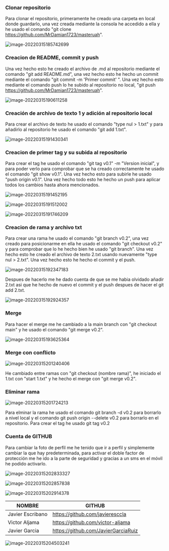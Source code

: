 <h3>Clonar repositorio</h3>

Para clonar el repositorio, primeramente he creado una carpeta en local donde guardarlo, una vez creada mediante la consola he accedido a ella y he usado el comando "git clone https://github.com/MrDamian1723/masteruah". 



![image-20220315185742699](C:\Users\damik\AppData\Roaming\Typora\typora-user-images\image-20220315185742699.png)



<h3>Creacion de README, commit y push</h3>

Una vez hecho esto he creado el archivo de .md al repositorio mediante el comando "git add README.md", una vez hecho esto he hecho un commit mediante el comando "git commit -m 'Primer commit' ". Una vez hecho esto mediante el comando push lo he subido al repositorio no local, "git push https://github.com/MrDamian1723/masteruah".



![image-20220315190611258](C:\Users\damik\AppData\Roaming\Typora\typora-user-images\image-20220315190611258.png)



<h3>Creación de archivo de texto 1 y adición al repositorio local</h3>

Para crear el archivo de texto he usado el comando "type nul > 1.txt" y para añadirlo al repositorio he usado el comando "git add 1.txt".



![image-20220315191430341](C:\Users\damik\AppData\Roaming\Typora\typora-user-images\image-20220315191430341.png)



<h3>Creacion de primer tag y su subida al repositorio</h3>

Para crear el tag he usado el comando "git tag v0.1" -m "Version inicial", y para poder verlo para comprobar que se ha creado correctamente he usado el comando "git show v0.1". Una vez hecho esto para subirle he usado "push origin v0.1". Una vez hecho todo esto he hecho un push para aplicar todos los cambios hasta ahora mencionados.



![image-20220315191452195](C:\Users\damik\AppData\Roaming\Typora\typora-user-images\image-20220315191452195.png)

![image-20220315191512002](C:\Users\damik\AppData\Roaming\Typora\typora-user-images\image-20220315191512002.png)

![image-20220315191746209](C:\Users\damik\AppData\Roaming\Typora\typora-user-images\image-20220315191746209.png)



<h3>Creacion de rama y archivo txt</h3>

Para crear una rama he usado el comando "git branch v0.2", una vez creado para posicionarme en ella he usado el comando "git checkout v0.2" y para comprobar que lo he hecho bien he usado "git branch". Una vez hecho esto he creado el archivo de texto 2.txt usando nuevamente "type nul > 2.txt". Una vez hecho esto he hecho el commit y el push.



![image-20220315192347183](C:\Users\damik\AppData\Roaming\Typora\typora-user-images\image-20220315192347183.png)



Despues de hacerlo me he dado cuenta de que se me habia olvidado añadir 2.txt asi que he hecho de nuevo el commit y el push despues de hacer el git add 2.txt.



![image-20220315192924357](C:\Users\damik\AppData\Roaming\Typora\typora-user-images\image-20220315192924357.png)



<h3>Merge</h3>

Para hacer el merge me he cambiado a la main branch con "git checkout main" y he usado el comando "git merge v0.2".



![image-20220315193625364](C:\Users\damik\AppData\Roaming\Typora\typora-user-images\image-20220315193625364.png)



<h3>Merge con conflicto</h3>

![image-20220315201240406](C:\Users\damik\AppData\Roaming\Typora\typora-user-images\image-20220315201240406.png)



He cambiado entre ramas con "git checkout (nombre rama)", he iniciado el 1.txt con "start 1.txt" y he hecho el merge con "git merge v0.2".



<h3>Eliminar rama</h3>



![image-20220315201724213](C:\Users\damik\AppData\Roaming\Typora\typora-user-images\image-20220315201724213.png)



Para elminar la rama he usado el comando git branch -d v0.2 para borrarlo a nivel local y el comando git push origin --delete v0.2 para borrarlo en el repositorio. Para crear el tag he usado git tag v0.2



<h3>Cuenta de GITHUB</h3>

Para cambiar la foto de perfil me he tenido que ir a perfil y simplemente cambiar la que hay predeterminada, para activar el doble factor de protección me he ido a la parte de seguridad y gracias a un sms en el móvil he podido activarlo.

![image-20220315202833327](C:\Users\damik\AppData\Roaming\Typora\typora-user-images\image-20220315202833327.png)

![image-20220315202857838](C:\Users\damik\AppData\Roaming\Typora\typora-user-images\image-20220315202857838.png)

![image-20220315202914378](C:\Users\damik\AppData\Roaming\Typora\typora-user-images\image-20220315202914378.png)



| NOMBRE           | GITHUB                              |
| ---------------- | ----------------------------------- |
| Javier Escribano | https://github.com/javieresccla     |
| Victor Aljama    | https://github.com/victor-aljama    |
| Javier Garcia    | https://github.com/JavierGarciaRuiz |

![image-20220315204503241](C:\Users\damik\AppData\Roaming\Typora\typora-user-images\image-20220315204503241.png)



